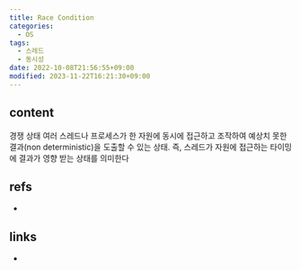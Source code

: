 ```yaml
---
title: Race Condition
categories:
  - OS
tags:
  - 스레드
  - 동시성
date: 2022-10-08T21:56:55+09:00
modified: 2023-11-22T16:21:30+09:00
---
```


## content
경쟁 상태
여러 스레드나 프로세스가 한 자원에 동시에 접근하고 조작하여 예상치 못한 결과(non deterministic)을 도출할 수 있는 상태. 즉, 스레드가 자원에 접근하는 타이밍에 결과가 영향 받는 상태를 의미한다


## refs
- 


## links
- 
